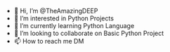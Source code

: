 - 👋 Hi, I’m @TheAmazingDEEP
- 👀 I’m interested in Python Projects
- 🌱 I’m currently learning Python Language
- 💞️ I’m looking to collaborate on Basic Python Project
- 📫 How to reach me DM

<!---
TheAmazingDEEP/TheAmazingDEEP is a ✨ special ✨ repository because its `README.md` (this file) appears on your GitHub profile.
You can click the Preview link to take a look at your changes.
--->
